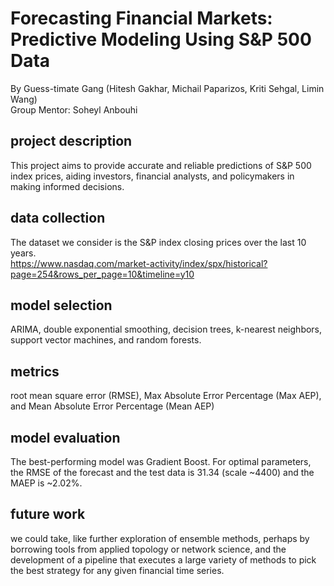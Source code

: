 # Forecasting Financial Markets: Predictive Modeling Using S&P 500 Data  
By Guess-timate Gang
  (Hitesh Gakhar, Michail Paparizos, Kriti Sehgal, Limin Wang)  
Group Mentor: Soheyl Anbouhi

## project description
This project aims to provide accurate and reliable predictions of S&P 500 index prices, aiding investors, financial analysts, and policymakers in making informed decisions. 

## data collection
The dataset we consider is the S&P index closing prices over the last 10 years.  
 https://www.nasdaq.com/market-activity/index/spx/historical?page=254&rows_per_page=10&timeline=y10

## model selection
ARIMA, double exponential smoothing, decision trees, k-nearest neighbors, support vector machines, and random forests. 

## metrics
root mean square error (RMSE), Max Absolute Error Percentage (Max AEP), and Mean Absolute Error Percentage (Mean AEP) 

## model evaluation
The best-performing model was Gradient Boost. For optimal parameters, the RMSE of the forecast and the test data is 31.34 (scale ~4400) and the MAEP is ~2.02%.

## future work
 we could take, like further exploration of ensemble methods, perhaps by borrowing tools from applied topology or network science, and the development of a pipeline that executes a large variety of methods to pick the best strategy for any given financial time series.


